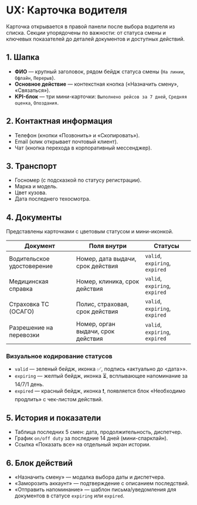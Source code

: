 # UX: Карточка водителя

Карточка открывается в правой панели после выбора водителя из списка. Секции упорядочены по важности: от статуса смены и ключевых показателей до деталей документов и доступных действий.

## 1. Шапка
- **ФИО** — крупный заголовок, рядом бейдж статуса смены (`На линии`, `Офлайн`, `Перерыв`).
- **Основное действие** — контекстная кнопка («Назначить смену», «Связаться»).
- **KPI-блок** — три мини-карточки: `Выполнено рейсов за 7 дней`, `Средняя оценка`, `Опоздания`.

## 2. Контактная информация
- Телефон (кнопки «Позвонить» и «Скопировать»).
- Email (клик открывает почтовый клиент).
- Чат (кнопка перехода в корпоративный мессенджер).

## 3. Транспорт
- Госномер (с подсказкой по статусу регистрации).
- Марка и модель.
- Цвет кузова.
- Дата последнего техосмотра.

## 4. Документы
Представлены карточками с цветовым статусом и мини-иконкой.

| Документ                | Поля внутри                        | Статусы                         |
| ----------------------- | ---------------------------------- | ------------------------------- |
| Водительское удостоверение | Номер, дата выдачи, срок действия | `valid`, `expiring`, `expired` |
| Медицинская справка     | Номер, клиника, срок действия      | `valid`, `expiring`, `expired` |
| Страховка ТС (ОСАГО)    | Полис, страховая, срок действия    | `valid`, `expiring`, `expired` |
| Разрешение на перевозки | Номер, орган выдачи, срок действия | `valid`, `expiring`, `expired` |

### Визуальное кодирование статусов
- `valid` — зеленый бейдж, иконка ✅, подпись «актуально до <дата>».
- `expiring` — желтый бейдж, иконка ⏳, всплывающее напоминание за 14/7/1 день.
- `expired` — красный бейдж, иконка ❗, появляется блок «Необходимо продлить» с чек-листом действий.

## 5. История и показатели
- Таблица последних 5 смен: дата, продолжительность, диспетчер.
- График `on/off duty` за последние 14 дней (мини-спарклайн).
- Ссылка «Показать все» на отдельный экран истории.

## 6. Блок действий
- «Назначить смену» — модалка выбора даты и диспетчера.
- «Заморозить аккаунт» — подтверждение с описанием последствий.
- «Отправить напоминание» — шаблон письма/уведомления для документов в статусе `expiring` или `expired`.
